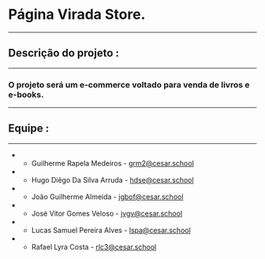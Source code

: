 # Página Virada Store.
---
## Descrição do projeto : 
---
### O projeto será um e-commerce voltado para venda de livros e e-books.
---
## Equipe : 
---
* - Guilherme Rapela Medeiros	- grm2@cesar.school
* - Hugo Diêgo Da Silva Arruda	- hdse@cesar.school
* - João Guilherme Almeida	- jgbof@cesar.school
* - José Vitor Gomes Veloso	- jvgv@cesar.school
* - Lucas Samuel Pereira Alves	- lspa@cesar.school
* - Rafael Lyra Costa	- rlc3@cesar.school 
